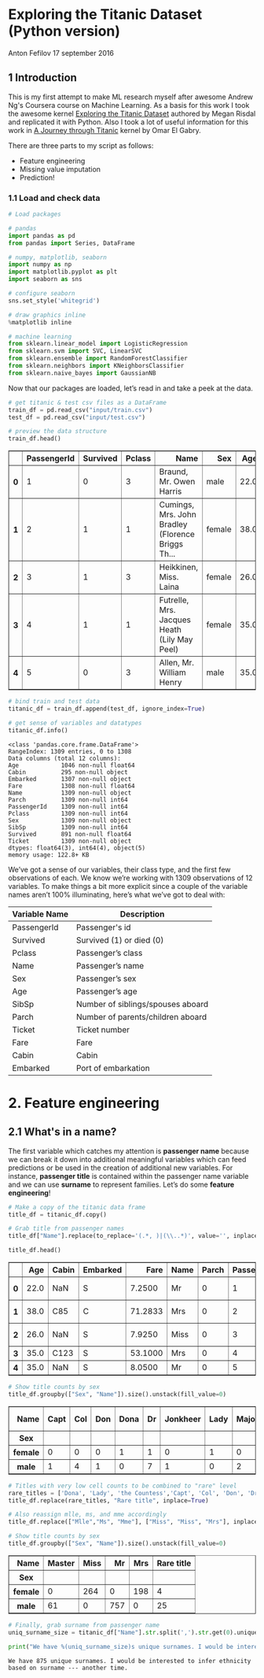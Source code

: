 
# Exploring the Titanic Dataset (Python version)
Anton Fefilov
17 september 2016

## 1 Introduction
This is my first attempt to make ML research myself after awesome Andrew Ng's Coursera course on Machine Learning. As a basis for this work I took the awesome kernel [Exploring the Titanic Dataset](https://www.kaggle.com/mrisdal/titanic/exploring-survival-on-the-titanic) authored by Megan Risdal and replicated it with Python. Also I took a lot of useful information for this work in [A Journey through Titanic](https://www.kaggle.com/omarelgabry/titanic/a-journey-through-titanic) kernel by Omar El Gabry.

There are three parts to my script as follows:

*    Feature engineering
*    Missing value imputation
*    Prediction!


### 1.1 Load and check data


```python
# Load packages

# pandas
import pandas as pd
from pandas import Series, DataFrame

# numpy, matplotlib, seaborn
import numpy as np
import matplotlib.pyplot as plt
import seaborn as sns

# configure seaborn
sns.set_style('whitegrid')

# draw graphics inline
%matplotlib inline

# machine learning
from sklearn.linear_model import LogisticRegression
from sklearn.svm import SVC, LinearSVC
from sklearn.ensemble import RandomForestClassifier
from sklearn.neighbors import KNeighborsClassifier
from sklearn.naive_bayes import GaussianNB
```

Now that our packages are loaded, let’s read in and take a peek at the data.


```python
# get titanic & test csv files as a DataFrame
train_df = pd.read_csv("input/train.csv")
test_df = pd.read_csv("input/test.csv")

# preview the data structure
train_df.head()
```




<div>
<table border="1" class="dataframe">
  <thead>
    <tr style="text-align: right;">
      <th></th>
      <th>PassengerId</th>
      <th>Survived</th>
      <th>Pclass</th>
      <th>Name</th>
      <th>Sex</th>
      <th>Age</th>
      <th>SibSp</th>
      <th>Parch</th>
      <th>Ticket</th>
      <th>Fare</th>
      <th>Cabin</th>
      <th>Embarked</th>
    </tr>
  </thead>
  <tbody>
    <tr>
      <th>0</th>
      <td>1</td>
      <td>0</td>
      <td>3</td>
      <td>Braund, Mr. Owen Harris</td>
      <td>male</td>
      <td>22.0</td>
      <td>1</td>
      <td>0</td>
      <td>A/5 21171</td>
      <td>7.2500</td>
      <td>NaN</td>
      <td>S</td>
    </tr>
    <tr>
      <th>1</th>
      <td>2</td>
      <td>1</td>
      <td>1</td>
      <td>Cumings, Mrs. John Bradley (Florence Briggs Th...</td>
      <td>female</td>
      <td>38.0</td>
      <td>1</td>
      <td>0</td>
      <td>PC 17599</td>
      <td>71.2833</td>
      <td>C85</td>
      <td>C</td>
    </tr>
    <tr>
      <th>2</th>
      <td>3</td>
      <td>1</td>
      <td>3</td>
      <td>Heikkinen, Miss. Laina</td>
      <td>female</td>
      <td>26.0</td>
      <td>0</td>
      <td>0</td>
      <td>STON/O2. 3101282</td>
      <td>7.9250</td>
      <td>NaN</td>
      <td>S</td>
    </tr>
    <tr>
      <th>3</th>
      <td>4</td>
      <td>1</td>
      <td>1</td>
      <td>Futrelle, Mrs. Jacques Heath (Lily May Peel)</td>
      <td>female</td>
      <td>35.0</td>
      <td>1</td>
      <td>0</td>
      <td>113803</td>
      <td>53.1000</td>
      <td>C123</td>
      <td>S</td>
    </tr>
    <tr>
      <th>4</th>
      <td>5</td>
      <td>0</td>
      <td>3</td>
      <td>Allen, Mr. William Henry</td>
      <td>male</td>
      <td>35.0</td>
      <td>0</td>
      <td>0</td>
      <td>373450</td>
      <td>8.0500</td>
      <td>NaN</td>
      <td>S</td>
    </tr>
  </tbody>
</table>
</div>




```python
# bind train and test data
titanic_df = train_df.append(test_df, ignore_index=True)

# get sense of variables and datatypes
titanic_df.info()
```

    <class 'pandas.core.frame.DataFrame'>
    RangeIndex: 1309 entries, 0 to 1308
    Data columns (total 12 columns):
    Age            1046 non-null float64
    Cabin          295 non-null object
    Embarked       1307 non-null object
    Fare           1308 non-null float64
    Name           1309 non-null object
    Parch          1309 non-null int64
    PassengerId    1309 non-null int64
    Pclass         1309 non-null int64
    Sex            1309 non-null object
    SibSp          1309 non-null int64
    Survived       891 non-null float64
    Ticket         1309 non-null object
    dtypes: float64(3), int64(4), object(5)
    memory usage: 122.8+ KB


We’ve got a sense of our variables, their class type, and the first few observations of each. We know we’re working with 1309 observations of 12 variables. To make things a bit more explicit since a couple of the variable names aren’t 100% illuminating, here’s what we’ve got to deal with:

| Variable Name | Description |
| --- | --- |
| PassengerId | Passenger's id |
| Survived | Survived (1) or died (0) |
| Pclass | Passenger’s class |
| Name | Passenger’s name |
| Sex | Passenger’s sex |
| Age | Passenger’s age |
| SibSp | Number of siblings/spouses aboard |
| Parch | Number of parents/children aboard |
| Ticket | Ticket number |
| Fare | Fare |
| Cabin | Cabin |
| Embarked | Port of embarkation |

# 2. Feature engineering
## 2.1 What's in a name?

The first variable which catches my attention is **passenger name** because we can break it down into additional meaningful variables which can feed predictions or be used in the creation of additional new variables. For instance, **passenger title** is contained within the passenger name variable and we can use **surname** to represent families. Let’s do some **feature engineering**!


```python
# Make a copy of the titanic data frame
title_df = titanic_df.copy()

# Grab title from passenger names
title_df["Name"].replace(to_replace='(.*, )|(\\..*)', value='', inplace=True, regex=True)
```


```python
title_df.head()
```




<div>
<table border="1" class="dataframe">
  <thead>
    <tr style="text-align: right;">
      <th></th>
      <th>Age</th>
      <th>Cabin</th>
      <th>Embarked</th>
      <th>Fare</th>
      <th>Name</th>
      <th>Parch</th>
      <th>PassengerId</th>
      <th>Pclass</th>
      <th>Sex</th>
      <th>SibSp</th>
      <th>Survived</th>
      <th>Ticket</th>
    </tr>
  </thead>
  <tbody>
    <tr>
      <th>0</th>
      <td>22.0</td>
      <td>NaN</td>
      <td>S</td>
      <td>7.2500</td>
      <td>Mr</td>
      <td>0</td>
      <td>1</td>
      <td>3</td>
      <td>male</td>
      <td>1</td>
      <td>0.0</td>
      <td>A/5 21171</td>
    </tr>
    <tr>
      <th>1</th>
      <td>38.0</td>
      <td>C85</td>
      <td>C</td>
      <td>71.2833</td>
      <td>Mrs</td>
      <td>0</td>
      <td>2</td>
      <td>1</td>
      <td>female</td>
      <td>1</td>
      <td>1.0</td>
      <td>PC 17599</td>
    </tr>
    <tr>
      <th>2</th>
      <td>26.0</td>
      <td>NaN</td>
      <td>S</td>
      <td>7.9250</td>
      <td>Miss</td>
      <td>0</td>
      <td>3</td>
      <td>3</td>
      <td>female</td>
      <td>0</td>
      <td>1.0</td>
      <td>STON/O2. 3101282</td>
    </tr>
    <tr>
      <th>3</th>
      <td>35.0</td>
      <td>C123</td>
      <td>S</td>
      <td>53.1000</td>
      <td>Mrs</td>
      <td>0</td>
      <td>4</td>
      <td>1</td>
      <td>female</td>
      <td>1</td>
      <td>1.0</td>
      <td>113803</td>
    </tr>
    <tr>
      <th>4</th>
      <td>35.0</td>
      <td>NaN</td>
      <td>S</td>
      <td>8.0500</td>
      <td>Mr</td>
      <td>0</td>
      <td>5</td>
      <td>3</td>
      <td>male</td>
      <td>0</td>
      <td>0.0</td>
      <td>373450</td>
    </tr>
  </tbody>
</table>
</div>




```python
# Show title counts by sex
title_df.groupby(["Sex", "Name"]).size().unstack(fill_value=0)
```




<div>
<table border="1" class="dataframe">
  <thead>
    <tr style="text-align: right;">
      <th>Name</th>
      <th>Capt</th>
      <th>Col</th>
      <th>Don</th>
      <th>Dona</th>
      <th>Dr</th>
      <th>Jonkheer</th>
      <th>Lady</th>
      <th>Major</th>
      <th>Master</th>
      <th>Miss</th>
      <th>Mlle</th>
      <th>Mme</th>
      <th>Mr</th>
      <th>Mrs</th>
      <th>Ms</th>
      <th>Rev</th>
      <th>Sir</th>
      <th>the Countess</th>
    </tr>
    <tr>
      <th>Sex</th>
      <th></th>
      <th></th>
      <th></th>
      <th></th>
      <th></th>
      <th></th>
      <th></th>
      <th></th>
      <th></th>
      <th></th>
      <th></th>
      <th></th>
      <th></th>
      <th></th>
      <th></th>
      <th></th>
      <th></th>
      <th></th>
    </tr>
  </thead>
  <tbody>
    <tr>
      <th>female</th>
      <td>0</td>
      <td>0</td>
      <td>0</td>
      <td>1</td>
      <td>1</td>
      <td>0</td>
      <td>1</td>
      <td>0</td>
      <td>0</td>
      <td>260</td>
      <td>2</td>
      <td>1</td>
      <td>0</td>
      <td>197</td>
      <td>2</td>
      <td>0</td>
      <td>0</td>
      <td>1</td>
    </tr>
    <tr>
      <th>male</th>
      <td>1</td>
      <td>4</td>
      <td>1</td>
      <td>0</td>
      <td>7</td>
      <td>1</td>
      <td>0</td>
      <td>2</td>
      <td>61</td>
      <td>0</td>
      <td>0</td>
      <td>0</td>
      <td>757</td>
      <td>0</td>
      <td>0</td>
      <td>8</td>
      <td>1</td>
      <td>0</td>
    </tr>
  </tbody>
</table>
</div>




```python
# Titles with very low cell counts to be combined to "rare" level
rare_titles = ['Dona', 'Lady', 'the Countess','Capt', 'Col', 'Don', 'Dr', 'Major', 'Rev', 'Sir', 'Jonkheer']
title_df.replace(rare_titles, "Rare title", inplace=True)

# Also reassign mlle, ms, and mme accordingly
title_df.replace(["Mlle","Ms", "Mme"], ["Miss", "Miss", "Mrs"], inplace=True)
```


```python
# Show title counts by sex
title_df.groupby(["Sex", "Name"]).size().unstack(fill_value=0)
```




<div>
<table border="1" class="dataframe">
  <thead>
    <tr style="text-align: right;">
      <th>Name</th>
      <th>Master</th>
      <th>Miss</th>
      <th>Mr</th>
      <th>Mrs</th>
      <th>Rare title</th>
    </tr>
    <tr>
      <th>Sex</th>
      <th></th>
      <th></th>
      <th></th>
      <th></th>
      <th></th>
    </tr>
  </thead>
  <tbody>
    <tr>
      <th>female</th>
      <td>0</td>
      <td>264</td>
      <td>0</td>
      <td>198</td>
      <td>4</td>
    </tr>
    <tr>
      <th>male</th>
      <td>61</td>
      <td>0</td>
      <td>757</td>
      <td>0</td>
      <td>25</td>
    </tr>
  </tbody>
</table>
</div>




```python
# Finally, grab surname from passenger name
uniq_surname_size = titanic_df["Name"].str.split(',').str.get(0).unique().size

print("We have %(uniq_surname_size)s unique surnames. I would be interested to infer ethnicity based on surname --- another time." % locals())
```

    We have 875 unique surnames. I would be interested to infer ethnicity based on surname --- another time.

